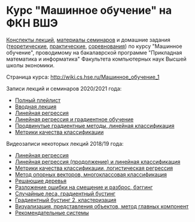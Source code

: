 # Курс "Машинное обучение" на ФКН ВШЭ

[Конспекты лекций](2016-fall/lecture-notes), [материалы семинаров](2016-fall/seminars) и домашние задания ([теоретические](2016-fall/homeworks-theory), [практические](2016-fall/homeworks-practice), [соревнования](2016-fall/contests)) по курсу "Машинное обучение", проводимому на бакалаврской программе "Прикладная математика и информатика" Факультета компьютерных наук Высшей школы экономики.

Страница курса: http://wiki.cs.hse.ru/Машинное_обучение_1

Записи лекций и семинаров 2020/2021 года:
* [Полный плейлист](https://www.youtube.com/playlist?list=PLEwK9wdS5g0oZwFwoQT-BrjmkazJWXxfe)
* [Вводная лекция](https://www.youtube.com/watch?v=HytWgel76rY)
* [Линейная регрессия](https://www.youtube.com/watch?v=rNO34vMVS-Q)
* [Линейная регрессия и градиентное обучение](https://www.youtube.com/watch?v=CWFWFsie6jg)
* [Продвинутые градиентные методы, линейная классификация](https://www.youtube.com/watch?v=tIymy9jpO9s)
* [Метрики качества классификации](https://www.youtube.com/watch?v=3Qj87xe3Djk)

Видеозаписи некоторых лекций 2018/19 года:
* [Линейная регрессия](https://www.youtube.com/watch?v=OBG6EUSRC9g&list=PLEqoHzpnmTfDwuwrFHWVHdr1-qJsfqCUX)
* [Линейная регрессия (продолжение) и линейная классификация](https://www.youtube.com/watch?v=gn2dP7raceY&list=PLEqoHzpnmTfDwuwrFHWVHdr1-qJsfqCUX&index=2)
* [Метрики качества классификации, логистическая регрессия](https://www.youtube.com/watch?v=PrsLyrz7Zlw&list=PLEqoHzpnmTfDwuwrFHWVHdr1-qJsfqCUX&index=3)
* [Метод опорных векторов, многоклассовая классификация](https://www.youtube.com/watch?v=sSeQI-5WgRs&list=PLEqoHzpnmTfDwuwrFHWVHdr1-qJsfqCUX&index=4)
* [Решающие деревья](https://www.youtube.com/watch?v=gV2cBLxQ_EQ&list=PLEqoHzpnmTfDwuwrFHWVHdr1-qJsfqCUX&index=5)
* [Разложение ошибки на смещение и разброс, бэггинг](https://www.youtube.com/watch?v=IiYbMIWpsQQ&list=PLEqoHzpnmTfDwuwrFHWVHdr1-qJsfqCUX&index=6)
* [Случайные леса, градиентный бустинг](https://www.youtube.com/watch?v=y2d6iGq02as&list=PLEqoHzpnmTfDwuwrFHWVHdr1-qJsfqCUX&index=7)
* [Градиентный бустинг 2, кластеризация](https://www.youtube.com/watch?v=mB6HsG5QFDU&list=PLEqoHzpnmTfDwuwrFHWVHdr1-qJsfqCUX&index=8)
* [Визуализация, представления объектов, метод главных компонент](https://www.youtube.com/watch?v=1mrwebWTDtA&list=PLEqoHzpnmTfDwuwrFHWVHdr1-qJsfqCUX&index=9)
* [Рекомендательные системы](https://www.youtube.com/watch?v=rCTBa-IaAf4&list=PLEqoHzpnmTfDwuwrFHWVHdr1-qJsfqCUX&index=10)
